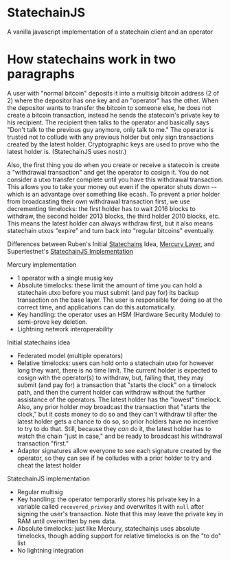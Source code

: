 # StatechainJS
A vanilla javascript implementation of a statechain client and an operator

# How statechains work in two paragraphs

A user with "normal bitcoin" deposits it into a multisig bitcoin address (2 of 2) where the depositor has one key and an "operator" has the other. When the depositor wants to transfer the bitcoin to someone else, he does not create a bitcoin transaction, instead he sends the statecoin's private key to his recipient. The recipient then talks to the operator and basically says "Don't talk to the previous guy anymore, only talk to me." The operator is trusted not to collude with any previous holder but only sign transactions created by the latest holder. Cryptographic keys are used to prove who the latest holder is. (StatechainJS uses nostr.)

Also, the first thing you do when you create or receive a statecoin is create a "withdrawal transaction" and get the operator to cosign it. You do not consider a utxo transfer complete until you have this withdrawal transaction. This allows you to take your money out even if the operator shuts down -- which is an advantage over something like ecash. To prevent a prior holder from broadcasting their own withdrawal transaction first, we use decrementing timelocks: the first holder has to wait 2016 blocks to withdraw, the second holder 2013 blocks, the third holder 2010 blocks, etc. This means the latest holder can always withdraw first, but it also means statechain utxos "expire" and turn back into "regular bitcoins" eventually.

Differences between Ruben's Initial [Statechains](https://medium.com/@RubenSomsen/statechains-non-custodial-off-chain-bitcoin-transfer-1ae4845a4a39) Idea, [Mercury Layer](https://docs.mercurylayer.com/), and Supertestnet's [StatechainJS Implementation](https://github.com/supertestnet/statechainjs)

Mercury implementation

- 1 operator with a single musig key
- Absolute timelocks: these limit the amount of time you can hold a statechain utxo before you must submit (and pay for) its backup transaction on the base layer. The user is responsible for doing so at the correct time, and applications can do this automatically.
- Key handling: the operator uses an HSM (Hardware Security Module) to semi-prove key deletion.
- Lightning network interoperability

Initial statechains idea

- Federated model (multiple operators)
- Relative timelocks: users can hold onto a statechain utxo for however long they want, there is no time limit. The current holder is expected to cosign with the operator(s) to withdraw, but, failing that, they may submit (and pay for) a transaction that "starts the clock" on a timelock path, and then the current holder can withdraw without the further assistance of the operators. The latest holder has the "lowest" timelock. Also, any prior holder *may* broadcast the transaction that "starts the clock," but it costs money to do so and they can't withdraw til after the latest holder gets a chance to do so, so prior holders have no incentive to try to do that. Still, because they *can* do it, the latest holder has to watch the chain "just in case," and be ready to broadcast his withdrawal transaction "first."
- Adaptor signatures allow everyone to see each signature created by the operator, so they can see if he colludes with a prior holder to try and cheat the latest holder

StatechainJS implementation

- Regular multisig
- Key handling: the operator temporarily stores his private key in a variable called `recovered_privkey` and overwrites it with `null` after signing the user's transaction. Note that this may leave the private key in RAM until overwritten by new data.
- Absolute timelocks: just like Mercury, statechainjs uses absolute timelocks, though adding support for relative timelocks is on the "to do" list
- No lightning integration
